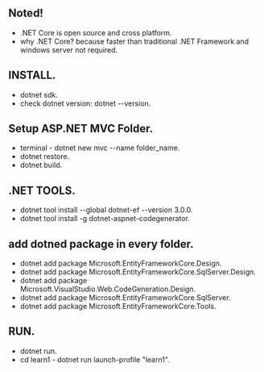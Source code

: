 ## Noted!
* .NET Core is open source and cross platform.
* why .NET Core? because faster than traditional .NET Framework and windows server not required.

## INSTALL.
* dotnet sdk.
* check dotnet version: dotnet --version.

## Setup ASP.NET MVC Folder.
* terminal - dotnet new mvc --name folder_name.
* dotnet restore.
* dotnet build.

## .NET TOOLS.
* dotnet tool install --global dotnet-ef --version 3.0.0.
* dotnet tool install -g dotnet-aspnet-codegenerator.

## add dotned package in every folder.
* dotnet add package Microsoft.EntityFrameworkCore.Design.
* dotnet add package Microsoft.EntityFrameworkCore.SqlServer.Design.
* dotnet add package Microsoft.VisualStudio.Web.CodeGeneration.Design.
* dotnet add package Microsoft.EntityFrameworkCore.SqlServer.
* dotnet add package Microsoft.EntityFrameworkCore.Tools. 
## RUN.
* dotnet run.
* cd learn1 - dotnet run launch-profile "learn1".